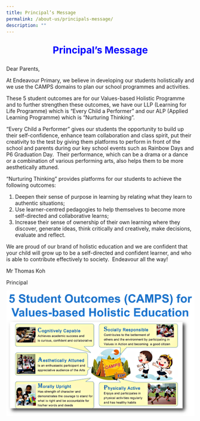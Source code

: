 ```yaml
---
title: Principal’s Message
permalink: /about-us/principals-message/
description: ""
---
```

<p style="text-align:center;font-size: 26px; color: blue; font-weight: bold;">Principal’s Message</p>
Dear Parents,

At Endeavour Primary, we believe in developing our students holistically and we use the CAMPS domains to plan our school programmes and activities.

These 5 student outcomes are for our Values-based Holistic Programme and to further strengthen these outcomes, we have our LLP (Learning for Life Programme) which is “Every Child a Performer” and our ALP (Applied Learning Programme) which is “Nurturing Thinking”.

“Every Child a Performer” gives our students the opportunity to build up their self-confidence, enhance team collaboration and class spirit, put their creativity to the test by giving them platforms to perform in front of the school and parents during our key school events such as Rainbow Days and P6 Graduation Day.  Their performance, which can be a drama or a dance or a combination of various performing arts, also helps them to be more aesthetically attuned.

“Nurturing Thinking” provides platforms for our students to achieve the following outcomes:

1.  Deepen their sense of purpose in learning by relating what they learn to authentic situations;
2.  Use learner-centred pedagogies to help themselves to become more self-directed and collaborative learns;
3.  Increase their sense of ownership of their own learning where they discover, generate ideas, think critically and creatively, make decisions, evaluate and reflect.

We are proud of our brand of holistic education and we are confident that your child will grow up to be a self-directed and confident learner, and who is able to contribute effectively to society.  Endeavour all the way!

Mr Thomas Koh

Principal

![5 student outcomes](/images/CAMPS-1.png)